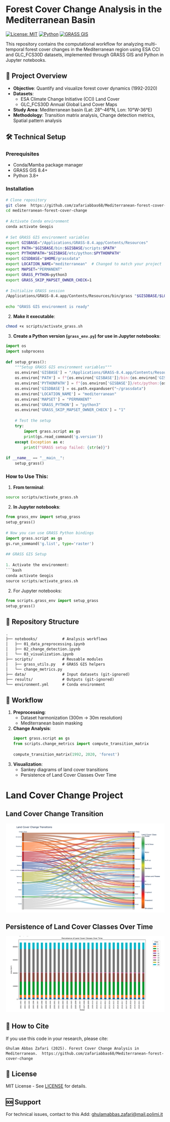 
# Forest Cover Change Analysis in the Mediterranean Basin

[![License: MIT](https://img.shields.io/badge/License-MIT-yellow.svg)](https://opensource.org/licenses/MIT)
[![Python](https://img.shields.io/badge/Python-3.8%2B-blue)](https://www.python.org/)
[![GRASS GIS](https://img.shields.io/badge/GRASS%20GIS-8.4-green)](https://grass.osgeo.org/)

This repository contains the computational workflow for analyzing multi-temporal forest cover changes in the Mediterranean region using ESA CCI and GLC_FCS30D datasets, implemented through GRASS GIS and Python in Jupyter notebooks.

## 📌 Project Overview

- **Objective**: Quantify and visualize forest cover dynamics (1992-2020)
- **Datasets**:
  - ESA Climate Change Initiative (CCI) Land Cover
  - GLC_FCS30D Annual Global Land Cover Maps
- **Study Area**: Mediterranean basin (Lat: 28°-46°N, Lon: 10°W-36°E)
- **Methodology**: Transition matrix analysis, Change detection metrics, Spatial pattern analysis

## 🛠️ Technical Setup

### Prerequisites
- Conda/Mamba package manager
- GRASS GIS 8.4+
- Python 3.8+

### Installation
```bash
# Clone repository
git clone  https://github.com/zafariabbas68/Mediterranean-forest-cover-change
cd mediterranean-forest-cover-change

# Activate Conda environment
conda activate Geogis

# Set GRASS GIS environment variables
export GISBASE="/Applications/GRASS-8.4.app/Contents/Resources"
export PATH="$GISBASE/bin:$GISBASE/scripts:$PATH"
export PYTHONPATH="$GISBASE/etc/python:$PYTHONPATH"
export GISDBASE="$HOME/grassdata"
export LOCATION_NAME="mediterranean"  # Changed to match your project
export MAPSET="PERMANENT"
export GRASS_PYTHON=python3
export GRASS_SKIP_MAPSET_OWNER_CHECK=1

# Initialize GRASS session
/Applications/GRASS-8.4.app/Contents/Resources/bin/grass "$GISDBASE/$LOCATION_NAME/$MAPSET" --exec python3 -c "import grass.script as gs; print(gs.read_command('g.version'))"

echo "GRASS GIS environment is ready"
```

2. **Make it executable**:
```bash
chmod +x scripts/activate_grass.sh
```

3. **Create a Python version (`grass_env.py`) for use in Jupyter notebooks**:
```python
import os
import subprocess

def setup_grass():
    """Setup GRASS GIS environment variables"""
    os.environ['GISBASE'] = "/Applications/GRASS-8.4.app/Contents/Resources"
    os.environ['PATH'] = f"{os.environ['GISBASE']}/bin:{os.environ['GISBASE']}/scripts:{os.environ['PATH']}"
    os.environ['PYTHONPATH'] = f"{os.environ['GISBASE']}/etc/python:{os.environ['PYTHONPATH']}"
    os.environ['GISDBASE'] = os.path.expanduser("~/grassdata")
    os.environ['LOCATION_NAME'] = "mediterranean"
    os.environ['MAPSET'] = "PERMANENT"
    os.environ['GRASS_PYTHON'] = "python3"
    os.environ['GRASS_SKIP_MAPSET_OWNER_CHECK'] = "1"
    
    # Test the setup
    try:
        import grass.script as gs
        print(gs.read_command('g.version'))
    except Exception as e:
        print(f"GRASS setup failed: {str(e)}")

if __name__ == "__main__":
    setup_grass()
```

### How to Use This:

1. **From terminal**:
```bash
source scripts/activate_grass.sh
```

2. **In Jupyter notebooks**:
```python
from grass_env import setup_grass
setup_grass()

# Now you can use GRASS Python bindings
import grass.script as gs
gs.run_command('g.list', type='raster')

## GRASS GIS Setup

1. Activate the environment:
```bash
conda activate Geogis
source scripts/activate_grass.sh
```

2. For Jupyter notebooks:
```python
from scripts.grass_env import setup_grass
setup_grass()
```


## 📂 Repository Structure
```
.
├── notebooks/           # Analysis workflows
│   ├── 01_data_preprocessing.ipynb
│   ├── 02_change_detection.ipynb
│   └── 03_visualization.ipynb
├── scripts/             # Reusable modules
│   ├── grass_utils.py   # GRASS GIS helpers
│   └── change_metrics.py
├── data/                # Input datasets (git-ignored)
├── results/             # Outputs (git-ignored)
└── environment.yml      # Conda environment
```

## 🚀 Workflow
1. **Preprocessing**:
   - Dataset harmonization (300m → 30m resolution)
   - Mediterranean basin masking
2. **Change Analysis**:
   ```python
   import grass.script as gs
   from scripts.change_metrics import compute_transition_matrix
   
   compute_transition_matrix(1992, 2020, 'forest')
   ```
3. **Visualization**:
   - Sankey diagrams of land cover transitions
   - Persistence of Land Cover Classes Over Time

# Land Cover Change Project

## Land Cover Change Transition

![Landcover Change Transition](data/Landcover_change_transition.png)

## Persistence of Land Cover Classes Over Time

![Persistence of Land Cover Classes Over Time](data/Persistence%20of%20Land%20Cover%20Classes%20Over%20Time.png)


## 🤝 How to Cite
If you use this code in your research, please cite:
```
Ghulam Abbas Zafari (2025). Forest Cover Change Analysis in Mediterranean.  https://github.com/zafariabbas68/Mediterranean-forest-cover-change
```

## 📜 License
MIT License - See [LICENSE](LICENSE) for details.

## 🆘 Support
For technical issues, contact to this Add:
ghulamabbas.zafari@mail.polimi.it
